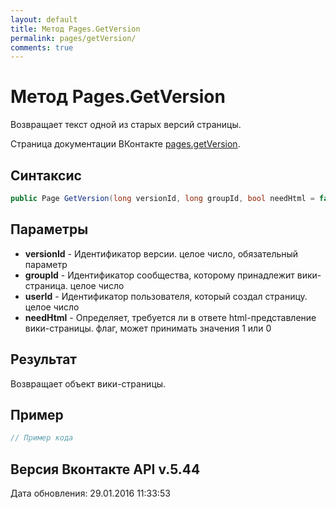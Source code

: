 ```yaml
---
layout: default
title: Метод Pages.GetVersion
permalink: pages/getVersion/
comments: true
---
```

# Метод Pages.GetVersion
Возвращает текст одной из старых версий страницы.

Страница документации ВКонтакте [pages.getVersion](https://vk.com/dev/pages.getVersion).
## Синтаксис
``` csharp
public Page GetVersion(long versionId, long groupId, bool needHtml = false, long? userId = null)
```

## Параметры
+ **versionId** - Идентификатор версии. целое число, обязательный параметр
+ **groupId** - Идентификатор сообщества, которому принадлежит вики-страница. целое число
+ **userId** - Идентификатор пользователя, который создал страницу. целое число
+ **needHtml** - Определяет, требуется ли в ответе html-представление вики-страницы. флаг, может принимать значения 1 или 0

## Результат
Возвращает объект вики-страницы.

## Пример
``` csharp
// Пример кода
```

## Версия Вконтакте API v.5.44
Дата обновления: 29.01.2016 11:33:53
